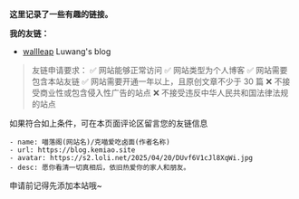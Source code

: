 **这里记录了一些有趣的链接。**

**我的友链：**
- [wallleap](https://) Luwang's blog

> 友链申请要求：
> ✅ 网站能够正常访问
> ✅ 网站类型为个人博客
> ✅ 网站需要包含本站友链
> ✅ 网站需要开通一年以上，且原创文章不少于 30 篇
> ❌ 不接受商业性或包含侵入性广告的站点
> ❌ 不接受违反中华人民共和国法律法规的站点

如果符合如上条件，可在本页面评论区留言您的友链信息

```
- name: 喵落阁(网站名)/克喵爱吃卤面(作者名称)
- url: https://blog.kemiao.site
- avatar: https://s2.loli.net/2025/04/20/DUvf6V1cJl8XqWi.jpg
- desc: 愿你看清一切真相后，依旧热爱你的家人和朋友。
```
申请前记得先添加本站哦~